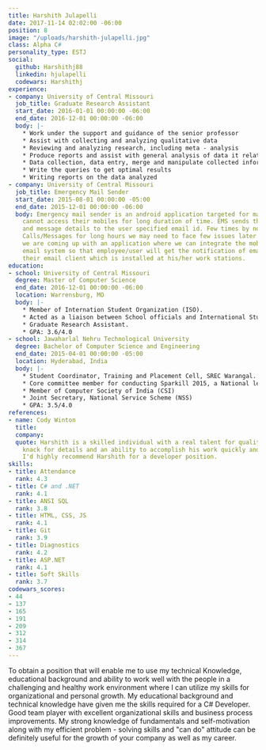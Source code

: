 ```yaml
---
title: Harshith Julapelli
date: 2017-11-14 02:02:00 -06:00
position: 8
image: "/uploads/harshith-julapelli.jpg"
class: Alpha C#
personality_type: ESTJ
social:
  github: Harshithj88
  linkedin: hjulapelli
  codewars: Harshithj
experience:
- company: University of Central Missouri
  job_title: Graduate Research Assistant
  start_date: 2016-01-01 00:00:00 -06:00
  end_date: 2016-12-01 00:00:00 -06:00
  body: |-
    * Work under the support and guidance of the senior professor
    * Assist with collecting and analyzing qualitative data
    * Reviewing and analyzing research, including meta - analysis
    * Produce reports and assist with general analysis of data it relates
    * Data collection, data entry, merge and manipulate collected information, database management, create and run queries from various databases
    * Write the queries to get optimal results
    * Writing reports on the data analyzed
- company: University of Central Missouri
  job_title: Emergency Mail Sender
  start_date: 2015-08-01 00:00:00 -05:00
  end_date: 2015-12-01 00:00:00 -06:00
  body: Emergency mail sender is an android application targeted for many users who
    cannot access their mobiles for long duration of time. EMS sends the missed calls
    and message details to the user specified email id. Few times by not attempting
    Calls/Messages for long hours we may need to face few issues later. To avoid this,
    we are coming up with an application where we can integrate the mobile with SMTP
    email system so that employee/user will get the notification of email or SMS to
    their email client which is installed at his/her work stations.
education:
- school: University of Central Missouri
  degree: Master of Computer Science
  end_date: 2016-12-01 00:00:00 -06:00
  location: Warrensburg, MO
  body: |-
    * Member of Internation Student Organization (ISO).
    * Acted as a liaison between School officials and International Students.
    * Graduate Research Assistant.
    * GPA: 3.6/4.0
- school: Jawaharlal Nehru Technological University
  degree: Bachelor of Computer Science and Engineering
  end_date: 2015-04-01 00:00:00 -05:00
  location: Hyderabad, India
  body: |-
    * Student Coordinator, Training and Placement Cell, SREC Warangal.
    * Core committee member for conducting Sparkill 2015, a National level Youth Festival at SR Engineering College, Warangal, India
    * Member of Computer Society of India (CSI)
    * Joint Secretary, National Service Scheme (NSS)
    * GPA: 3.5/4.0
references:
- name: Cody Winton
  title: 
  company: 
  quote: Harshith is a skilled individual with a real talent for quality. He has a
    knack for details and an ability to accomplish his work quickly and effectively.
    I'd highly recommend Harshith for a developer position.
skills:
- title: Attendance
  rank: 4.3
- title: C# and .NET
  rank: 4.1
- title: ANSI SQL
  rank: 3.8
- title: HTML, CSS, JS
  rank: 4.1
- title: Git
  rank: 3.9
- title: Diagnostics
  rank: 4.2
- title: ASP.NET
  rank: 4.1
- title: Soft Skills
  rank: 3.7
codewars_scores:
- 44
- 137
- 165
- 191
- 209
- 312
- 314
- 367
---
```


To obtain a position that will enable me to use my technical Knowledge, educational background and ability to work well with the people in a challenging and healthy work environment where I can utilize my skills for organizational and personal growth. My educational background and technical knowledge have given me the skills required for a C# Developer. Good team player with excellent organizational skills and business process improvements. My strong knowledge of fundamentals and self-motivation along with my efficient problem - solving skills and "can do" attitude can be definitely useful for the growth of your company as well as my career.